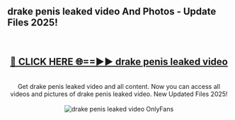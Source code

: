 <h2>drake penis leaked video And Photos - Update Files 2025!</h2>
<br>
<div align="center">
<h2><a href="https://linkcuts.com/hfmhzwbr" rel="nofollow">🔴 CLICK HERE 🌐==►► drake penis leaked video</a></h2>
<br>
Get drake penis leaked video and all content. Now you can access all videos and pictures of drake penis leaked video. New Updated Files 2025!
<br>
<br>
<a href="https://linkcuts.com/hfmhzwbr" rel="nofollow" data-target="animated-image.originalLink"><img src="https://i.ibb.co.com/WyWwxjT/player-gif2.gif" alt="drake penis leaked video OnlyFans" style="max-width: 100%; display: inline-block;" data-target="animated-image.originalImage"></a>
</div>
<br>